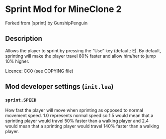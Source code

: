 # Sprint Mod for MineClone 2
Forked from [sprint] by GunshipPenguin  

## Description
Allows the player to sprint by pressing the “Use” key (default: E).
By default, sprinting will make the player travel 80% faster and 
allow him/her to jump 10% higher. 

Licence: CC0 (see COPYING file)

## Mod developer settings (`init.lua`)
### `sprint.SPEED`
How fast the player will move when sprinting as opposed to normal 
movement speed. 1.0 represents normal speed so 1.5 would mean that a 
sprinting player would travel 50% faster than a walking player and 
2.4 would mean that a sprinting player would travel 140% faster than 
a walking player.
